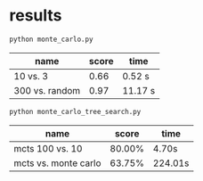 # results

```sh
python monte_carlo.py
```

|name|score|time|
|----|-----|----|
|10 vs. 3|0.66|0.52 s|
|300 vs. random|0.97|11.17 s|


```sh
python monte_carlo_tree_search.py
```

|name|score|time|
|----|-----|----|
| mcts 100 vs. 10 | 80.00% | 4.70s |
| mcts vs. monte carlo | 63.75% | 224.01s |
